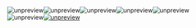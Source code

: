 ![unpreview](https://static001.geekbang.org/resource/image/0d/c9/0de41d53c767f04149c365014e53bbc9.jpg?wh=750*881)![unpreview](https://static001.geekbang.org/resource/image/88/da/88786b56bbd1f5d19bd924e5c3b982da.jpg?wh=750*1109)![unpreview](https://static001.geekbang.org/resource/image/61/96/618f33da857e9180302feca801826496.jpg?wh=750*1303)![unpreview](https://static001.geekbang.org/resource/image/f9/af/f9a1d75d3d1df97ee1ddfd6cc313a6af.jpg?wh=750*1335)![unpreview](https://static001.geekbang.org/resource/image/09/d2/096ceab6ed7e91d6fd8b465a6829d4d2.jpg?wh=750*1551)![unpreview](https://static001.geekbang.org/resource/image/50/a9/507bce509859f34f3b70a4e07844dea9.jpg?wh=750*1615)[![unpreview](https://static001.geekbang.org/resource/image/7f/13/7f419c3c4fbf9ea57f9e76926e6c6813.jpg?wh=750*540)](https://time.geekbang.org/column/article/162811)